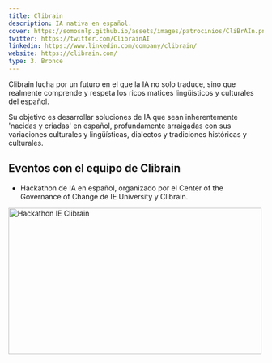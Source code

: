 ```yaml
---
title: Clibrain
description: IA nativa en español.
cover: https://somosnlp.github.io/assets/images/patrocinios/CliBrAIn.png
twitter: https://twitter.com/ClibrainAI
linkedin: https://www.linkedin.com/company/clibrain/
website: https://clibrain.com/
type: 3. Bronce
---
```


Clibrain lucha por un futuro en el que la IA no solo traduce, sino que realmente comprende y respeta los ricos matices lingüísticos y culturales del español.

Su objetivo es desarrollar soluciones de IA que sean inherentemente 'nacidas y criadas' en español, profundamente arraigadas con sus variaciones culturales y lingüísticas, dialectos y tradiciones históricas y culturales.

## Eventos con el equipo de Clibrain

- Hackathon de IA en español, organizado por el Center of the Governance of Change de IE University y Clibrain.

<div class="flex justify-center">
    <a href="https://www.ie.edu/es/universidad/noticias-eventos/noticias/neural-nomads-ganador-hackaton-ia-espanol-ie-university-clibrain/" target="_blank">
        <img src="https://somosnlp.github.io/assets/images/blog/hackathon_ie_clibrain.jpeg" alt="Hackathon IE Clibrain" width="500" height="289.71" />
    </a>
</div>
